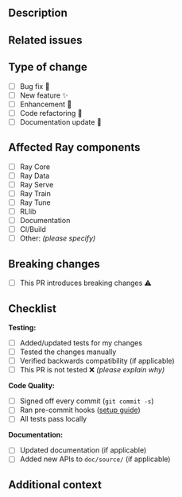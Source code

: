 <!-- Thank you for contributing to Ray! 🚀 -->
<!-- Please review https://github.com/ray-project/ray/blob/master/CONTRIBUTING.rst before opening a pull request. -->
<!-- 💡 Tip: Mark as draft if you want early feedback, or ready for review when it's complete -->

## Description

<!-- Briefly describe what this PR accomplishes and why it's needed -->

## Related issues

<!-- Link related issues: "Fixes #1234", "Closes #1234", or "Related to #1234" -->

## Type of change

- [ ] Bug fix 🐛
- [ ] New feature ✨
- [ ] Enhancement 🚀
- [ ] Code refactoring 🔧
- [ ] Documentation update 📖

## Affected Ray components

<!-- Select all that apply -->
- [ ] Ray Core
- [ ] Ray Data
- [ ] Ray Serve
- [ ] Ray Train
- [ ] Ray Tune
- [ ] RLlib
- [ ] Documentation
- [ ] CI/Build
- [ ] Other: _(please specify)_

## Breaking changes

- [ ] This PR introduces breaking changes ⚠️

<!-- If yes, describe what breaks and how users should migrate -->

## Checklist

**Testing:**
- [ ] Added/updated tests for my changes
- [ ] Tested the changes manually
- [ ] Verified backwards compatibility (if applicable)
- [ ] This PR is not tested ❌ _(please explain why)_

**Code Quality:**
- [ ] Signed off every commit (`git commit -s`)
- [ ] Ran pre-commit hooks ([setup guide](https://docs.ray.io/en/latest/ray-contribute/getting-involved.html#lint-and-formatting))
- [ ] All tests pass locally

**Documentation:**
- [ ] Updated documentation (if applicable)
- [ ] Added new APIs to `doc/source/` (if applicable)

## Additional context

<!-- Optional: Add screenshots, examples, performance impact, breaking change details -->
